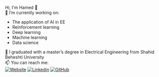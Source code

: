 Hi, I'm Hamed 👋  
🔭 I’m currently working on:
- The application of AI in EE
- Reinforcement learning
- Deep learning
- Machine learning
- Data science

🌱 I graduated with a master’s degree in Electrical Engineering from Shahid Beheshti University  
📫 You can reach me:  
[![Website](https://img.shields.io/badge/abouthamed.com-blue?style=flat-square&logo=website)](https://abouthamed.com)
[![Linkedin](https://img.shields.io/badge/LinkedIn-0077B5?style=flat-square&logo=LinkedIn)](https://www.linkedin.com/in/hamedmokazemi/)
[![GitHub](https://img.shields.io/badge/GitHub-100000?style=flat-square&logo=GitHub)](https://github.com/hamedmokazemi)
